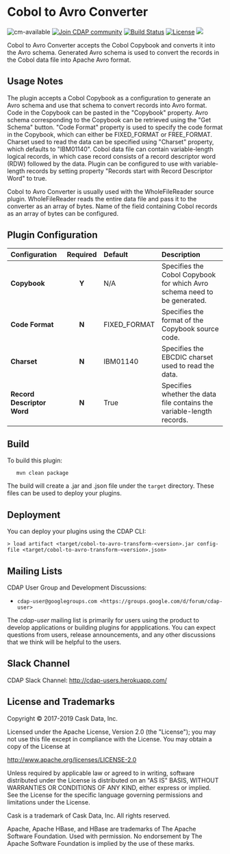 Cobol to Avro Converter
===================================

![cm-available](https://cdap-users.herokuapp.com/assets/cm-available.svg)
<a href="https://cdap-users.herokuapp.com/"><img alt="Join CDAP community" src="https://cdap-users.herokuapp.com/badge.svg?t=cobol-to-avro-transform"/></a>
[![Build Status](https://travis-ci.org/hydrator/cobol-to-avro-transform.svg?branch=develop)](https://travis-ci.org/hydrator/cobol-to-avro-transform) [![License](https://img.shields.io/badge/License-Apache%202.0-blue.svg)](https://opensource.org/licenses/Apache-2.0) <img src="https://cdap-users.herokuapp.com/assets/cdap-action.svg"/>

Cobol to Avro Converter accepts the Cobol Copybook and converts it into the Avro schema. Generated Avro schema
is used to convert the records in the Cobol data file into Apache Avro format.

Usage Notes
-----------

The plugin accepts a Cobol Copybook as a configuration to generate an Avro schema and use that schema to convert
records into Avro format. Code in the Copybook can be pasted in the "Copybook" property. Avro schema corresponding to
the Copybook can be retrieved using the "Get Schema" button. "Code Format" property is used to specify the code format
in the Copybook, which can either be FIXED_FORMAT or FREE_FORMAT. Charset used to read the data can be specified using
"Charset" property, which defaults to "IBM01140". Cobol data file can contain variable-length logical records, in which case
record consists of a record descriptor word (RDW) followed by the data. Plugin can be configured to use with
variable-length records by setting property "Records start with Record Descriptor Word" to true.

Cobol to Avro Converter is usually used with the WholeFileReader source plugin. WholeFileReader reads the entire data file and pass it
to the converter as an array of bytes. Name of the field containing Cobol records as an array of bytes can be configured.

Plugin Configuration
--------------------

| Configuration | Required | Default | Description |
| :------------ | :------: | :----- | :---------- |
| **Copybook**  | **Y** | N/A | Specifies the Cobol Copybook for which Avro schema need to be generated.  |
| **Code Format** | **N** | FIXED_FORMAT | Specifies the format of the Copybook source code.  |
| **Charset** | **N** | IBM01140  | Specifies the EBCDIC charset used to read the data. |
| **Record Descriptor Word** | **N**  | True | Specifies whether the data file contains the variable-length records.  |


Build
-----
To build this plugin:

```
   mvn clean package
```

The build will create a .jar and .json file under the ``target`` directory.
These files can be used to deploy your plugins.

Deployment
----------
You can deploy your plugins using the CDAP CLI:

    > load artifact <target/cobol-to-avro-transform-<version>.jar config-file <target/cobol-to-avro-transform-<version>.json>

## Mailing Lists

CDAP User Group and Development Discussions:

* `cdap-user@googlegroups.com <https://groups.google.com/d/forum/cdap-user>`

The *cdap-user* mailing list is primarily for users using the product to develop
applications or building plugins for appplications. You can expect questions from
users, release announcements, and any other discussions that we think will be helpful
to the users.

## Slack Channel

CDAP Slack Channel: http://cdap-users.herokuapp.com/


## License and Trademarks

Copyright © 2017-2019 Cask Data, Inc.

Licensed under the Apache License, Version 2.0 (the "License"); you may not use this file except
in compliance with the License. You may obtain a copy of the License at

http://www.apache.org/licenses/LICENSE-2.0

Unless required by applicable law or agreed to in writing, software distributed under the
License is distributed on an "AS IS" BASIS, WITHOUT WARRANTIES OR CONDITIONS OF ANY KIND,
either express or implied. See the License for the specific language governing permissions
and limitations under the License.

Cask is a trademark of Cask Data, Inc. All rights reserved.

Apache, Apache HBase, and HBase are trademarks of The Apache Software Foundation. Used with
permission. No endorsement by The Apache Software Foundation is implied by the use of these marks.
